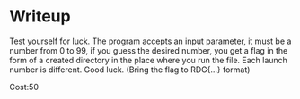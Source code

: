 # Writeup

Test yourself for luck. The program accepts an input parameter, it must be a number from 0 to 99, if you guess the desired number, you get a flag in the form of a created directory in the place where you run the file. Each launch number is different. Good luck. (Bring the flag to RDG{...} format) 

Cost:50
